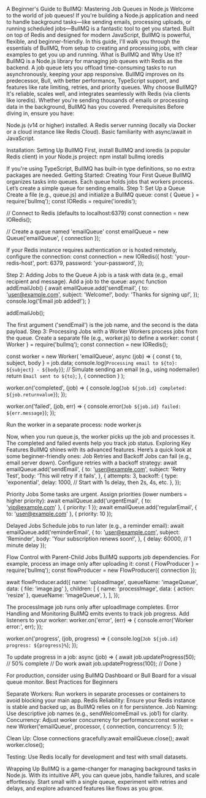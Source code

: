 A Beginner's Guide to BullMQ: Mastering Job Queues in Node.js
Welcome to the world of job queues! If you're building a Node.js application and need to handle background tasks—like sending emails, processing uploads, or running scheduled jobs—BullMQ is a fantastic tool to get you started. Built on top of Redis and designed for modern JavaScript, BullMQ is powerful, flexible, and beginner-friendly. In this guide, I'll walk you through the essentials of BullMQ, from setup to creating and processing jobs, with clear examples to get you up and running.
What is BullMQ and Why Use It?
BullMQ is a Node.js library for managing job queues with Redis as the backend. A job queue lets you offload time-consuming tasks to run asynchronously, keeping your app responsive. BullMQ improves on its predecessor, Bull, with better performance, TypeScript support, and features like rate limiting, retries, and priority queues.
Why choose BullMQ? It's reliable, scales well, and integrates seamlessly with Redis (via clients like ioredis). Whether you're sending thousands of emails or processing data in the background, BullMQ has you covered.
Prerequisites
Before diving in, ensure you have:

Node.js (v14 or higher) installed.
A Redis server running (locally via Docker or a cloud instance like Redis Cloud).
Basic familiarity with async/await in JavaScript.

Installation: Setting Up BullMQ
First, install BullMQ and ioredis (a popular Redis client) in your Node.js project:
npm install bullmq ioredis

If you're using TypeScript, BullMQ has built-in type definitions, so no extra packages are needed.
Getting Started: Creating Your First Queue
BullMQ organizes tasks into queues. Each queue holds jobs that workers process. Let’s create a simple queue for sending emails.
Step 1: Set Up a Queue
Create a file (e.g., queue.js) and initialize a BullMQ queue:
const { Queue } = require('bullmq');
const IORedis = require('ioredis');

// Connect to Redis (defaults to localhost:6379)
const connection = new IORedis();

// Create a queue named 'emailQueue'
const emailQueue = new Queue('emailQueue', { connection });

If your Redis instance requires authentication or is hosted remotely, configure the connection:
const connection = new IORedis({
  host: 'your-redis-host',
  port: 6379,
  password: 'your-password',
});

Step 2: Adding Jobs to the Queue
A job is a task with data (e.g., email recipient and message). Add a job to the queue:
async function addEmailJob() {
  await emailQueue.add('sendEmail', {
    to: 'user@example.com',
    subject: 'Welcome!',
    body: 'Thanks for signing up!',
  });
  console.log('Email job added!');
}

addEmailJob();

The first argument ('sendEmail') is the job name, and the second is the data payload.
Step 3: Processing Jobs with a Worker
Workers process jobs from the queue. Create a separate file (e.g., worker.js) to define a worker:
const { Worker } = require('bullmq');
const connection = new IORedis();

const worker = new Worker(
  'emailQueue',
  async (job) => {
    const { to, subject, body } = job.data;
    console.log(`Processing email to ${to}: ${subject} - ${body}`);
    // Simulate sending an email (e.g., using nodemailer)
    return `Email sent to ${to}`;
  },
  { connection }
);

worker.on('completed', (job) => {
  console.log(`Job ${job.id} completed: ${job.returnvalue}`);
});

worker.on('failed', (job, err) => {
  console.error(`Job ${job.id} failed: ${err.message}`);
});

Run the worker in a separate process:
node worker.js

Now, when you run queue.js, the worker picks up the job and processes it. The completed and failed events help you track job status.
Exploring Key Features
BullMQ shines with its advanced features. Here’s a quick look at some beginner-friendly ones:
Job Retries and Backoff
Jobs can fail (e.g., email server down). Configure retries with a backoff strategy:
await emailQueue.add('sendEmail', {
  to: 'user@example.com',
  subject: 'Retry Test',
  body: 'This will retry if it fails',
}, {
  attempts: 3,
  backoff: {
    type: 'exponential',
    delay: 1000, // Start with 1s delay, then 2s, 4s, etc.
  },
});

Priority Jobs
Some tasks are urgent. Assign priorities (lower numbers = higher priority):
await emailQueue.add('urgentEmail', { to: 'vip@example.com' }, { priority: 1 });
await emailQueue.add('regularEmail', { to: 'user@example.com' }, { priority: 10 });

Delayed Jobs
Schedule jobs to run later (e.g., a reminder email):
await emailQueue.add('reminderEmail', {
  to: 'user@example.com',
  subject: 'Reminder',
  body: 'Your subscription renews soon!',
}, {
  delay: 60000, // 1 minute delay
});

Flow Control with Parent-Child Jobs
BullMQ supports job dependencies. For example, process an image only after uploading it:
const { FlowProducer } = require('bullmq');
const flowProducer = new FlowProducer({ connection });

await flowProducer.add({
  name: 'uploadImage',
  queueName: 'imageQueue',
  data: { file: 'image.jpg' },
  children: [
    {
      name: 'processImage',
      data: { action: 'resize' },
      queueName: 'imageQueue',
    },
  ],
});

The processImage job runs only after uploadImage completes.
Error Handling and Monitoring
BullMQ emits events to track job progress. Add listeners to your worker:
worker.on('error', (err) => {
  console.error('Worker error:', err);
});

worker.on('progress', (job, progress) => {
  console.log(`Job ${job.id} progress: ${progress}%`);
});

To update progress in a job:
async (job) => {
  await job.updateProgress(50); // 50% complete
  // Do work
  await job.updateProgress(100); // Done
}

For production, consider using BullMQ Dashboard or Bull Board for a visual queue monitor.
Best Practices for Beginners

Separate Workers: Run workers in separate processes or containers to avoid blocking your main app.
Redis Reliability: Ensure your Redis instance is stable and backed up, as BullMQ relies on it for persistence.
Job Naming: Use descriptive job names (e.g., sendWelcomeEmail vs. job1) for clarity.
Concurrency: Adjust worker concurrency for performance:const worker = new Worker('emailQueue', processor, { connection, concurrency: 5 });


Clean Up: Close connections gracefully:await emailQueue.close();
await worker.close();


Testing: Use Redis locally for development and test with small datasets.

Wrapping Up
BullMQ is a game-changer for managing background tasks in Node.js. With its intuitive API, you can queue jobs, handle failures, and scale effortlessly. Start small with a single queue, experiment with retries and delays, and explore advanced features like flows as you grow.